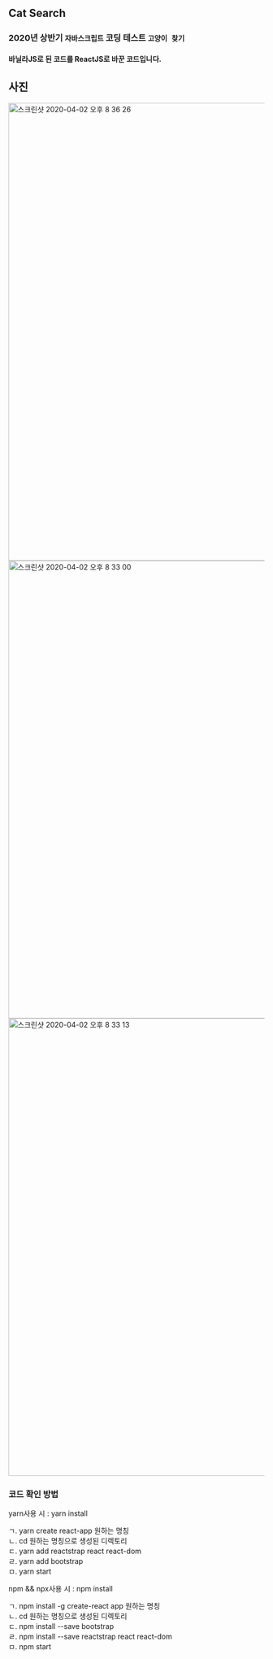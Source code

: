 ## Cat Search

### 2020년 상반기 `자바스크립트` 코딩 테스트 `고양이 찾기`  

#### 바닐라JS로 된 코드를 ReactJS로 바꾼 코드입니다.  

## 사진  
<img width="900" alt="스크린샷 2020-04-02 오후 8 36 26" src="https://user-images.githubusercontent.com/45477679/78245006-a6247880-7521-11ea-923f-416c81e17dd4.png">
<img width="900" alt="스크린샷 2020-04-02 오후 8 33 00" src="https://user-images.githubusercontent.com/45477679/78244827-58a80b80-7521-11ea-8fda-ef99b74e4ed9.png">
<img width="900" alt="스크린샷 2020-04-02 오후 8 33 13" src="https://user-images.githubusercontent.com/45477679/78244830-5a71cf00-7521-11ea-9c57-7ddf132e94e6.png">


### 코드 확인 방법  

yarn사용 시 : yarn install   

ㄱ. yarn create react-app 원하는 명칭  
ㄴ. cd 원하는 명칭으로 생성된 디렉토리  
ㄷ. yarn add reactstrap react react-dom  
ㄹ. yarn add bootstrap  
ㅁ. yarn start  

npm && npx사용 시 : npm install  

ㄱ. npm install -g create-react app 원하는 명칭  
ㄴ. cd 원하는 명칭으로 생성된 디렉토리  
ㄷ. npm install --save bootstrap  
ㄹ. npm install --save reactstrap react react-dom  
ㅁ. npm start  
